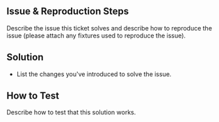 ## Issue & Reproduction Steps
Describe the issue this ticket solves and describe how to reproduce the issue (please attach any fixtures used to reproduce the issue).

## Solution
- List the changes you've introduced to solve the issue.

## How to Test
Describe how to test that this solution works.

<!-- ## Related Tickets & Packages
- Link to any related FOUR tickets, PRDs, or packages -->
